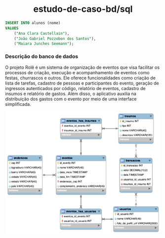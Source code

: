 <h1 align="center">estudo-de-caso-bd/sql</h1>  

```sql
INSERT INTO alunos (nome)
VALUES
    ("Ana Clara Castellain"),
    ("João Gabriel Pozzobon dos Santos"),
    ("Maiara Junches Seemann");
```
  
### Descrição do banco de dados
O projeto Rolê é um sistema de organização de eventos que visa facilitar os processos de criação, execução e acompanhamento de eventos como festas, churrascos e outros. Ele oferece funcionalidades como criação de lista de tarefas, cadastro de pessoas e participantes do evento, geração de ingressos autenticados por código, relatório de eventos, cadastro de insumos e relatório de gastos. Além disso, o aplicativo auxilia na distribuição dos gastos com o evento por meio de uma interface simplificada.


![img_der_role](/img_der_role.png)
